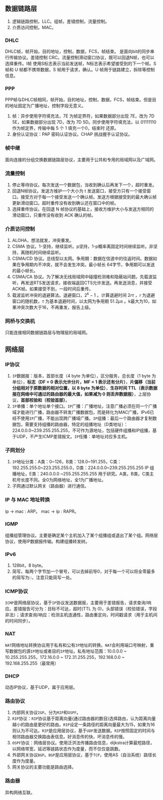 ## 数据链路层
1. 逻辑链路控制，LLC。组帧，差错控制，流量控制。
2. 介质访问控制，MAC。
### DHLC
DHLC帧，帧开始，目的地址，控制，数据，FCS，帧结束。
是面向bit的同步串行传输协议。差错控制 CRC。流量控制滑动窗口协议，既可以回退N帧，也可以选择重传。I帧 使用S标志表示当前发送帧，N标志表示希望接受到的下一个帧。S 帧和 U 帧都不携带数据，S 帧用于请求，确认。U 帧用于链路建立，拆除等控制信息。
### PPP
PPP帧与DHLC帧相同，帧开始，目的地址，控制，数据，FCS，帧结束。但是目的地址固定为广播地址，控制字段无意义。
1. 帧：异步使用字符填充法，7E 为帧定界符，如果数据部分出现 7E，改为 7D 5E，如果数据部分出现 7D，改为 7D 5D。同步使用字符填充法，以 01111110 作为帧定界，传输中每 5 个 1 填充一个0，结束时 还原。
2. 身份认证协议：PAP 密码认证协议。CHAP 挑战握手认证协议。
### 帧中继
面向连接的分组交换数据链路层协议，主要用于公共和专用的局域网以及广域网。
### 流量控制
1. 停止等待协议。每次发送一个数据包，当收到确认后再发下一个，超时重发。
2. 回退N帧协议。发送方维护一个大小为 t 发送窗口，接受方只有一个接受窗口。接受方对于每一个接受发送一个确认帧。发送方根据接受到的最大确认帧更新滑动窗口。超时重传没有收到确认还在窗口中的帧。
3. 选择重传协议。在回退 N 帧协议的基础上，接收方维护大小与发送方相同的滑动窗口，只重传没有收到 ACK 确认的帧。
### 介质访问控制
1. ALOHA，想法就发，冲突重发。
2. CSMA 协议。1-坚持，继续监听。p坚持，1-p概率离固定时间继续监听。非坚持，离随机时间继续监听。
3. CSMA/CD 协议。总线型以太网。争用期：数据在信道中的往返时间。数据如果在争用期内不冲突，就不会发生冲突。最小帧长 64字节，争用期可以发送的最小帧长。
4. CSMA/CA 协议。为了解决无线局域网中碰撞检测难和隐蔽站问题。先载波监听，再发送RTS发送请求，接收端返回CTS允许发送。再发送消息，并接受ACK帧。如果接受不到，一段时间后重传。
5. 载波监听冲突的退避算法。退避窗口，$2^k-1$ 。计算退避时间 $2r\tau$ ，$r$ 为退避窗口的随机数，$\tau$ 为基本退避时间，以太网为争用期  $51.2\mu s$ 。k最大为10，如果冲突次数大于16，不再重发，报告上级。
### 网桥与交换机
只能连接相同数据链路层与物理层的局域网。
## 网络层
### IP协议
1. `IP`数据报：版本，首部长度（4 byte 为单位），区分服务，总长度（1 byte 为单位），**标志（DF = 0 表示允许分片，MF = 1 表示还有分片）**，**片偏移（当前分组相对于原数据的相对位置，以 8 byte 为单位）**，**生存时间 TTL（表示数据报在网络中可通过的路由器的最大值，如果减为 0 则丢弃数据报）**，上层协议，**首部校验和（校验首部）**。
2. `IP`单播：单个地址单个接口。`IP`广播：广播地址，注意广播必须在同一个广播域才能进行广播，路由器不转发广播数据包，而是转化为MAC广播，IPv6已经不使用`IP`广播，不能出现跨广播域广播。`IP`组播：最后一个路由器才复制数据包，需要支持组播的路由器，特定的组播地址（D类地址）：224.0.0.0~239.255.255.255，不可作为源地址，包括硬件组播和IP组播，基于UDP，不产生ICMP差错报文。`IP`任播：单地址对应多主机。
### 子网划分
1. `IP`地址分类：A类：0~126，B类：128.0~191.255，C类：192.255.255.0~223.255.255.0，D类：224.0.0.0~239.255.255.255 IP 组播地址，E类：240.0.0.0 ~255.255.255.255 用于研究。A类，B类，C类主机号长度不同。全0为网络地址，全1为广播地址。
2. 子网通过默认网关（路由器）进行通信。
### IP 与 MAC 地址转换
ip -> mac : ARP。
mac -> ip : RAPR。
### IGMP
组播组管理协议。主要是确定某个主机加入了某个组播组或退出了某个组。网络层协议，使用IP数据报传输。构建组播转发树。
### IPv6
1. 128bit，8 byte。
2. 简写，每两个字节加一个冒号，可以去掉前导0，对于每一个可以将全零最多的简写为::，注意只能简写一处。
### ICMP协议
`ICMP`是网络层协议，基于`IP`协议发送数据报，主要用于差错报告，请求查询/响应。差错报告可分为：目标不可达，超时(TTL 为 0)，头部错误（校验错误，字段非法）；请求查询/响应：检测主机连通性，路由重定向，时间戳请求（用于主机间的时间同步）。
### NAT
`NAT`网络地址转换协议用于私有和公有`IP`地址的转换。`NAT`会利用端口号映射，重写数据包的源`IP`地址或者目的`IP`地址。私有地址范围：10.0.0.0 ~ 10.255.255.255，172.16.0.0 ~ 172.31.255.255，192.168.0.0 ~ 192.168.255.255（最常用）
### DHCP
动态IP协议，基于UDP，属于应用层。
### 路由协议
1. 内部网关协议`IGP`。分为`RIP`和`OSPF`。
2. `RIP`协议：`RIP`协议基于距离向量(通过路由器的数目)选择路由，认为距离向量越小的路由是更好的路由。`RIP`设定一条路径的距离向量最大为15，如果为16则认为不可达。`RIP`是应用层协议，基于`UDP`发送数据。`RIP`按照固定的时间与相邻路由器交换路由表信息。好消息传的快，坏消息传的慢。
3. `OSPF`协议：网络层协议。使用泛洪法传播路由信息，dijkstra计算最短路径，以网络带宽，延迟等链路状态作为度量，而不仅仅是跳数。
4. 外部网关协议`BGP`。`BGP`是应用层协议，基于`TCP`，使用AS（自治系统）路径长度作为度量。
5. 网关协议的主要功能是路由选择。

### 路由器
异构网络互联。
